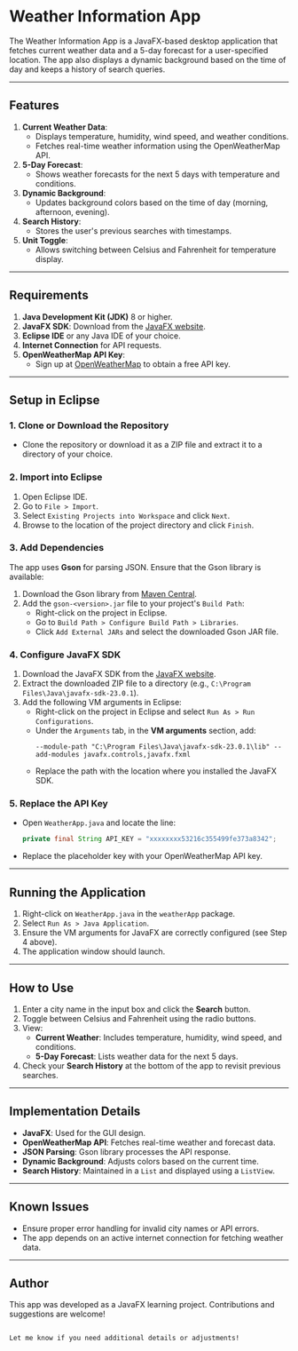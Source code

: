 # Weather Information App

The Weather Information App is a JavaFX-based desktop application that fetches current weather data and a 5-day forecast for a user-specified location. The app also displays a dynamic background based on the time of day and keeps a history of search queries.

---

## Features
1. **Current Weather Data**:
   - Displays temperature, humidity, wind speed, and weather conditions.
   - Fetches real-time weather information using the OpenWeatherMap API.
2. **5-Day Forecast**:
   - Shows weather forecasts for the next 5 days with temperature and conditions.
3. **Dynamic Background**:
   - Updates background colors based on the time of day (morning, afternoon, evening).
4. **Search History**:
   - Stores the user's previous searches with timestamps.
5. **Unit Toggle**:
   - Allows switching between Celsius and Fahrenheit for temperature display.

---

## Requirements
1. **Java Development Kit (JDK)** 8 or higher.
2. **JavaFX SDK**: Download from the [JavaFX website](https://openjfx.io/).
3. **Eclipse IDE** or any Java IDE of your choice.
4. **Internet Connection** for API requests.
5. **OpenWeatherMap API Key**: 
   - Sign up at [OpenWeatherMap](https://openweathermap.org/) to obtain a free API key.

---

## Setup in Eclipse
### 1. Clone or Download the Repository
- Clone the repository or download it as a ZIP file and extract it to a directory of your choice.

### 2. Import into Eclipse
1. Open Eclipse IDE.
2. Go to `File > Import`.
3. Select `Existing Projects into Workspace` and click `Next`.
4. Browse to the location of the project directory and click `Finish`.

### 3. Add Dependencies
The app uses **Gson** for parsing JSON. Ensure that the Gson library is available:
1. Download the Gson library from [Maven Central](https://mvnrepository.com/artifact/com.google.code.gson/gson).
2. Add the `gson-<version>.jar` file to your project's `Build Path`:
   - Right-click on the project in Eclipse.
   - Go to `Build Path > Configure Build Path > Libraries`.
   - Click `Add External JARs` and select the downloaded Gson JAR file.

### 4. Configure JavaFX SDK
1. Download the JavaFX SDK from the [JavaFX website](https://openjfx.io/).
2. Extract the downloaded ZIP file to a directory (e.g., `C:\Program Files\Java\javafx-sdk-23.0.1`).
3. Add the following VM arguments in Eclipse:
   - Right-click on the project in Eclipse and select `Run As > Run Configurations`.
   - Under the `Arguments` tab, in the **VM arguments** section, add:
     ```plaintext
     --module-path "C:\Program Files\Java\javafx-sdk-23.0.1\lib" --add-modules javafx.controls,javafx.fxml
     ```
   - Replace the path with the location where you installed the JavaFX SDK.

### 5. Replace the API Key
- Open `WeatherApp.java` and locate the line:
  ```java
  private final String API_KEY = "xxxxxxxx53216c355499fe373a8342";

- Replace the placeholder key with your OpenWeatherMap API key.


---

## Running the Application
1. Right-click on `WeatherApp.java` in the `weatherApp` package.
2. Select `Run As > Java Application`.
3. Ensure the VM arguments for JavaFX are correctly configured (see Step 4 above).
4. The application window should launch.

---

## How to Use
1. Enter a city name in the input box and click the **Search** button.
2. Toggle between Celsius and Fahrenheit using the radio buttons.
3. View:
   - **Current Weather**: Includes temperature, humidity, wind speed, and conditions.
   - **5-Day Forecast**: Lists weather data for the next 5 days.
4. Check your **Search History** at the bottom of the app to revisit previous searches.

---

## Implementation Details
- **JavaFX**: Used for the GUI design.
- **OpenWeatherMap API**: Fetches real-time weather and forecast data.
- **JSON Parsing**: Gson library processes the API response.
- **Dynamic Background**: Adjusts colors based on the current time.
- **Search History**: Maintained in a `List` and displayed using a `ListView`.

---

## Known Issues
- Ensure proper error handling for invalid city names or API errors.
- The app depends on an active internet connection for fetching weather data.

---

## Author
This app was developed as a JavaFX learning project. Contributions and suggestions are welcome!
```

Let me know if you need additional details or adjustments!
